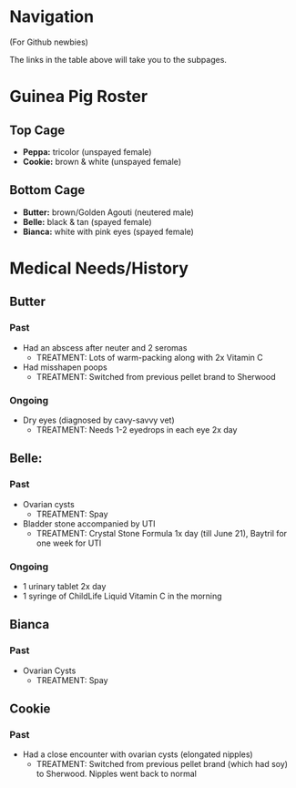 # Navigation
(For Github newbies)

The links in the table above will take you to the subpages.

# Guinea Pig Roster

## Top Cage
- **Peppa:** tricolor (unspayed female)
- **Cookie:** brown & white (unspayed female)

## Bottom Cage
- **Butter:** brown/Golden Agouti (neutered male)
- **Belle:** black & tan (spayed female)
- **Bianca:** white with pink eyes (spayed female)

# Medical Needs/History

## Butter

### Past
- Had an abscess after neuter and 2 seromas
	- TREATMENT: Lots of warm-packing along with 2x Vitamin C
- Had misshapen poops
	- TREATMENT: Switched from previous pellet brand to Sherwood

### Ongoing
- Dry eyes (diagnosed by cavy-savvy vet)
	- TREATMENT: Needs 1-2 eyedrops in each eye 2x day
	
## Belle:

### Past
- Ovarian cysts
	- TREATMENT: Spay
- Bladder stone accompanied by UTI
	- TREATMENT: Crystal Stone Formula 1x day (till June 21), Baytril for one week for UTI
	
### Ongoing
- 1 urinary tablet 2x day
- 1 syringe of ChildLife Liquid Vitamin C in the morning

## Bianca

### Past
- Ovarian Cysts
	- TREATMENT: Spay
	
## Cookie

### Past
- Had a close encounter with ovarian cysts (elongated nipples)
	- TREATMENT: Switched from previous pellet brand (which had soy) to Sherwood. Nipples went back to normal